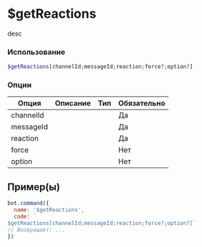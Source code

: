 # $getReactions
desc
### Использование
```php
$getReactions[channelId;messageId;reaction;force?;option?]
```

### Опции

| Опция | Описание | Тип | Обязательно |
|--------|-------------|------|----------|
| channelId |  |  | Да | 
| messageId |  |  | Да | 
| reaction |  |  | Да |
| force |  |  | Нет |
| option |  |  | Нет |
## Пример(ы)

```javascript
bot.command({
  name: '$getReactions',
  code: `
$getReactions[channelId;messageId;reaction;force?;option?]`
// Возвращает: ...
})
```